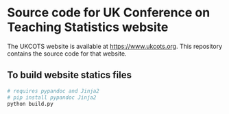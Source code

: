 # Source code for UK Conference on Teaching Statistics website

The UKCOTS website is available at https://www.ukcots.org. This repository contains the source code for that website.

## To build website statics files

```python
# requires pypandoc and Jinja2
# pip install pypandoc Jinja2
python build.py
```
